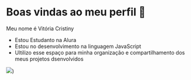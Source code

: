 # Boas vindas ao meu perfil 🦋
 Meu nome é Vitória Cristiny 
 - Estou Estudanto na Alura
 - Estou no desenvolvimento na linguagem JavaScript
 - Ultilizo esse espaço para minha organização e compartilhamento dos meus projetos dsenvolvidos

![](https://media.tenor.com/z0pgDo6jFxYAAAAi/borboletas-butterflies.gif))
